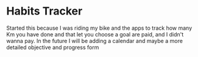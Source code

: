# Habits Tracker

Started this because I was riding my bike and the apps to track how many Km you have done and that let you choose a goal are paid, and I didn't wanna pay.
In the future I will be adding a calendar and maybe a more detailed objective and progress form

